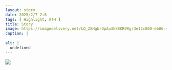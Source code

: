 ```yaml
---
layout: story
date: 2025/2/7 2:6
tags: [ Highlight, ATH ]
title: Story
image: https://imagedelivery.net/LQ_Z8HgbrQpAu3k88KR0Rg/3e12c800-eb06-4249-6428-23a526480f00/public
caption: |
  
alt: |
  undefined
---
```



![](https://imagedelivery.net/LQ_Z8HgbrQpAu3k88KR0Rg/3e12c800-eb06-4249-6428-23a526480f00/public)


